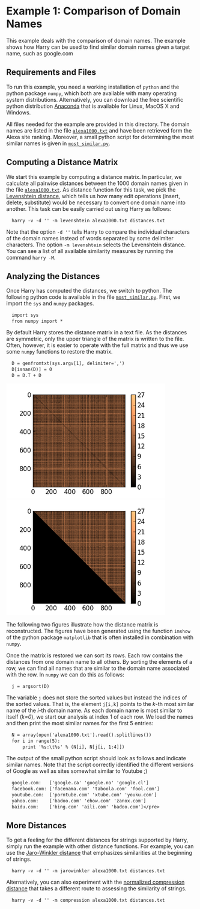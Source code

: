 # Example 1: Comparison of Domain Names

  This example deals with the comparison of domain names.  The example shows
  how Harry can be used to find similar domain names given a target name,
  such as google.com

## Requirements and Files

 To run this example, you need a working installation of `python` and the
  python package `numpy`, which both are available with many operating
  system distributions.  Alternatively, you can download the free scientific
  python distribution [Anaconda](http://continuum.io/downloads) that is
  available for Linux, MacOS X and Windows.

  All files needed for the example are provided in this directory.  The
  domain names are listed in the file [`alexa1000.txt`](alexa1000.txt) and
  have been retrieved form the Alexa site ranking.  Moreover, a small python
  script for determining the most similar names is given in
  [`most_similar.py`](most_similar.py).

## Computing a Distance Matrix

  We start this example by computing a distance matrix. In particular, we
  calculate all pairwise distances between the 1000 domain names given in
  the file [`alexa1000.txt`](alexa1000.txt).  As distance function for this
  task, we pick the [Levenshtein
  distance](http://en.wikipedia.org/wiki/Levenshtein_distance), which tells
  us how many edit operations (insert, delete, substitute) would be
  necessary to convert one domain name into another.  This task can be
  easily carried out using Harry as follows:

      harry -v -d '' -m levenshtein alexa1000.txt distances.txt

  Note that the option `-d ''` tells Harry to compare the individual
  characters of the domain names instead of words separated by some
  delimiter characters.  The option `-m levenshtein` selects the Levenshtein
  distance.  You can see a list of all available similarity measures by
  running the command `harry -M`.

## Analyzing the Distances

  Once Harry has computed the distances, we switch to python. The following
  python code is available in the file [`most_similar.py`](most_similar.py). 
  First, we import the `sys` and `numpy` packages.

      import sys
      from numpy import *

  By default Harry stores the distance matrix in a text file. As the
  distances are symmetric, only the upper triangle of the matrix is written
  to the file.  Often, however, it is easier to operate with the full matrix
  and thus we use some `numpy` functions to restore the matrix.

      D = genfromtxt(sys.argv[1], delimiter=',')
      D[isnan(D)] = 0
      D = D.T + D

  [![fig1](figure_2.png)](figure_2.png)
  [![fig2](figure_1.png)](figure_1.png)

  The following two figures illustrate how the distance matrix is
  reconstructed.  The figures have been generated using the function
  `imshow` of the python package `matplotlib` that is often installed in
  combination with `numpy`.

  Once the matrix is restored we can sort its rows. Each row contains the
  distances from one domain name to all others.  By sorting the elements of
  a row, we can find all names that are similar to the domain name
  associated with the row.  In `numpy` we can do this as follows:

      j = argsort(D)

  The variable `j` does not store the sorted values but instead the indices
  of the sorted values.  That is, the element `j[i,k]` points to the _k_-th
  most similar name of the _i_-th domain name.  As each domain name is most
  similar to itself (_k=0_), we start our analysis at index 1 of each row. 
  We load the names and then print the most similar names for the first 5
  entries:

      N = array(open('alexa1000.txt').read().splitlines())
      for i in range(5):
          print '%s:\t%s' % (N[i], N[j[i, 1:4]])

  The output of the small python script should look as follows and indicate
  similar names.  Note that the script correctly identified the different
  versions of Google as well as sites somewhat similar to Youtube ;)

      google.com:	['google.ca' 'google.no' 'google.cl']
      facebook.com:	['facenama.com' 'taboola.com' 'fool.com']
      youtube.com:	['porntube.com' 'xtube.com' 'youku.com']
      yahoo.com:	['badoo.com' 'ehow.com' 'zanox.com']
      baidu.com:	['bing.com' 'aili.com' 'badoo.com']</pre>

## More Distances

  To get a feeling for the different distances for strings supported by
  Harry, simply run the example with other distance functions.  For example,
  you can use the [Jaro-Winkler
  distance](http://en.wikipedia.org/wiki/Jaro-Winkler_distance) that
  emphasizes similarities at the beginning of strings.

      harry -v -d '' -m jarowinkler alexa1000.txt distances.txt

   Alternatively, you can also experiment with the [normalized compression
  distance](http://en.wikipedia.org/wiki/Normalized_compression_distance)
  that takes a different route to assessing the similarity of strings.

      harry -v -d '' -m compression alexa1000.txt distances.txt
